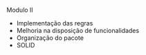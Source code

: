 Modulo II
- Implementação das regras
- Melhoria na disposição de funcionalidades
- Organização do pacote
- SOLID

